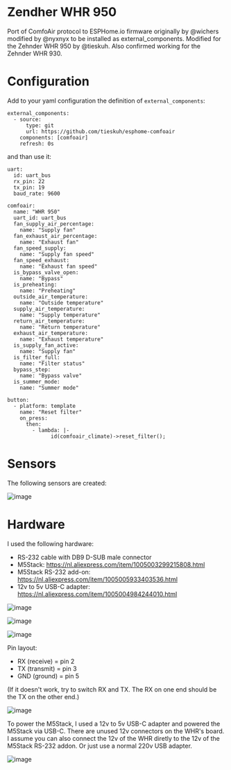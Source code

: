 # Zendher WHR 950
Port of ComfoAir protocol to ESPHome.io firmware originally by @wichers modified by @nyxnyx
to be installed as external_components. Modified for the Zehnder WHR 950 by @tieskuh.
Also confirmed working for the Zehnder WHR 930.

# Configuration
Add to your yaml configuration the definition of `external_components`:
```
external_components:
  - source:
      type: git
      url: https://github.com/tieskuh/esphome-comfoair
    components: [comfoair]
    refresh: 0s
```

and than use it:
```
uart:
  id: uart_bus
  rx_pin: 22
  tx_pin: 19
  baud_rate: 9600

comfoair:
  name: "WHR 950"
  uart_id: uart_bus
  fan_supply_air_percentage:
    name: "Supply fan"
  fan_exhaust_air_percentage:
    name: "Exhaust fan"
  fan_speed_supply:
    name: "Supply fan speed"
  fan_speed_exhaust:
    name: "Exhaust fan speed"
  is_bypass_valve_open:
    name: "Bypass"
  is_preheating:
    name: "Preheating"
  outside_air_temperature:
    name: "Outside temperature"
  supply_air_temperature:
    name: "Supply temperature"
  return_air_temperature:
    name: "Return temperature"
  exhaust_air_temperature:
    name: "Exhaust temperature"
  is_supply_fan_active:
    name: "Supply fan"
  is_filter_full:
    name: "Filter status"
  bypass_step:
    name: "Bypass valve"
  is_summer_mode:
    name: "Summer mode"

button:
  - platform: template
    name: "Reset filter"
    on_press:
      then:
        - lambda: |-
              id(comfoair_climate)->reset_filter();
```

# Sensors
The following sensors are created:

![image](https://github.com/tieskuh/esphome-comfoair/assets/115901851/7d733ddb-2106-4b77-b6f5-8dccbe4459c1)


# Hardware
I used the following hardware:
- RS-232 cable with DB9 D-SUB male connector
- M5Stack: https://nl.aliexpress.com/item/1005003299215808.html
- M5Stack RS-232 add-on: https://nl.aliexpress.com/item/1005005933403536.html
- 12v to 5v USB-C adapter: https://nl.aliexpress.com/item/1005004984244010.html

![image](https://github.com/tieskuh/esphome-comfoair/assets/115901851/30fac702-c32d-469d-85dd-78bd432e304a)

![image](https://github.com/tieskuh/esphome-comfoair/assets/115901851/fb6004f1-fa2d-49d7-8792-edb49e918043)

![image](https://github.com/tieskuh/esphome-comfoair/assets/115901851/41531d2f-ca43-4b86-b24f-a7311b0b5898)

Pin layout:
- RX (receive) = pin 2
- TX (transmit) = pin 3
- GND (ground) = pin 5

(If it doesn't work, try to switch RX and TX. The RX on one end should be the TX on the other end.)

![image](https://github.com/tieskuh/esphome-comfoair/assets/115901851/6c8e96ea-fa3e-4b4c-8c62-9d6a73201175)

To power the M5Stack, I used a 12v to 5v USB-C adapter and powered the M5Stack via USB-C. There are unused 12v connectors on the WHR's board.
I assume you can also connect the 12v of the WHR diretly to the 12v of the M5Stack RS-232 addon. Or just use a normal 220v USB adapter.

![image](https://github.com/user-attachments/assets/6a9b99cd-60ad-49be-b203-c1fd42381794)
